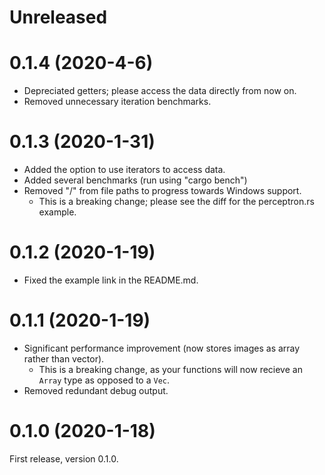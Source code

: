Unreleased
==========

0.1.4 (2020-4-6)
==================
- Depreciated getters; please access the data directly from now on.
- Removed unnecessary iteration benchmarks.

0.1.3 (2020-1-31)
==================
- Added the option to use iterators to access data.
- Added several benchmarks (run using "cargo bench")
- Removed "/" from file paths to progress towards Windows support.
  - This is a breaking change; please see the diff for the perceptron.rs example.

0.1.2 (2020-1-19)
==================
- Fixed the example link in the README.md.


0.1.1 (2020-1-19)
==================

- Significant performance improvement (now stores images as array rather than vector).
  - This is a breaking change, as your functions will now recieve an `Array` type as opposed to a 
  `Vec`.
- Removed redundant debug output.

0.1.0 (2020-1-18)
==================

First release, version 0.1.0.
